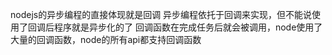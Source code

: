 nodejs的异步编程的直接体现就是回调
异步编程依托于回调来实现，但不能说使用了回调后程序就是异步化的了
回调函数在完成任务后就会被调用，node使用了大量的回调函数，node的所有api都支持回调函数

